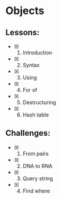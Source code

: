 # Objects
## Lessons:
  - [x] 1. Introduction
  - [x] 2. Syntax
  - [x] 3. Using
  - [x] 4. For of
  - [x] 5. Destructuring
  - [x] 6. Hash table
  
## Challenges:
  - [x] 1. From pairs
  - [x] 2. DNA to RNA
  - [x] 3. Query string
  - [x] 4. Find where
